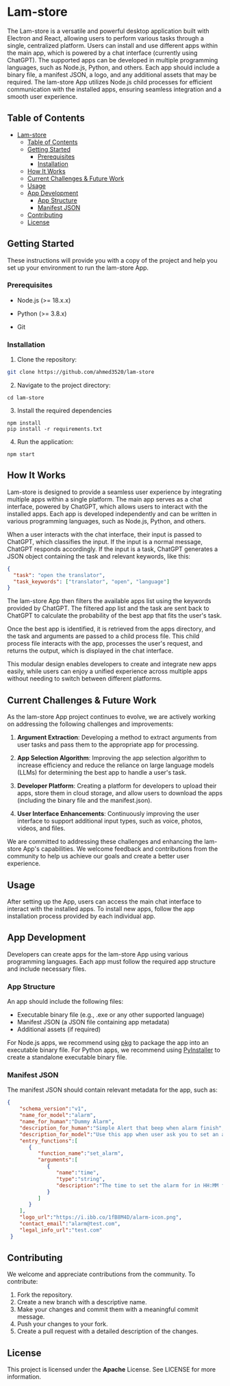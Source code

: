 # Lam-store

The Lam-store is a versatile and powerful desktop application built with Electron and React, allowing users to perform various tasks through a single, centralized platform. Users can install and use different apps within the main app, which is powered by a chat interface (currently using ChatGPT). The supported apps can be developed in multiple programming languages, such as Node.js, Python, and others. Each app should include a binary file, a manifest JSON, a logo, and any additional assets that may be required. The lam-store App utilizes Node.js child processes for efficient communication with the installed apps, ensuring seamless integration and a smooth user experience.

## Table of Contents

- [Lam-store](#lam-store)
  - [Table of Contents](#table-of-contents)
  - [Getting Started ](#getting-started-)
    - [Prerequisites ](#prerequisites-)
    - [Installation ](#installation-)
  - [How It Works ](#how-it-works-)
  - [Current Challenges \& Future Work ](#current-challenges--future-work-)
  - [Usage ](#usage-)
  - [App Development ](#app-development-)
    - [App Structure  ](#app-structure--)
    - [Manifest JSON ](#manifest-json-)
  - [Contributing ](#contributing-)
  - [License ](#license-)

## Getting Started <a id="getting-started"></a>

These instructions will provide you with a copy of the project and help you set up your environment to run the lam-store App.

### Prerequisites <a id="prerequisites"></a>

- Node.js (>= 18.x.x)

- Python (>= 3.8.x)

- Git

### Installation <a id="installation"></a>

1. Clone the repository:

```bash
git clone https://github.com/ahmed3520/lam-store
```
2. Navigate to the project directory:
```
cd lam-store
```
3. Install the required dependencies
```
npm install
pip install -r requirements.txt
```
4. Run the application:
```
npm start
```
## How It Works <a id="how-it-works"></a>

Lam-store is designed to provide a seamless user experience by integrating multiple apps within a single platform. The main app serves as a chat interface, powered by ChatGPT, which allows users to interact with the installed apps. Each app is developed independently and can be written in various programming languages, such as Node.js, Python, and others.

When a user interacts with the chat interface, their input is passed to ChatGPT, which classifies the input. If the input is a normal message, ChatGPT responds accordingly. If the input is a task, ChatGPT generates a JSON object containing the task and relevant keywords, like this:

```json
{
  "task": "open the translator",
  "task_keywords": ["translator", "open", "language"]
}
```

The lam-store App then filters the available apps list using the keywords provided by ChatGPT. The filtered app list and the task are sent back to ChatGPT to calculate the probability of the best app that fits the user's task.

Once the best app is identified, it is retrieved from the apps directory, and the task and arguments are passed to a child process file. This child process file interacts with the app, processes the user's request, and returns the output, which is displayed in the chat interface.

This modular design enables developers to create and integrate new apps easily, while users can enjoy a unified experience across multiple apps without needing to switch between different platforms.
## Current Challenges & Future Work <a id="current-challenges"></a>
As the lam-store App project continues to evolve, we are actively working on addressing the following challenges and improvements:

1.  **Argument Extraction**: Developing a method to extract arguments from user tasks and pass them to the appropriate app for processing.
    
2.  **App Selection Algorithm**: Improving the app selection algorithm to increase efficiency and reduce the reliance on large language models (LLMs) for determining the best app to handle a user's task.
    
3.  **Developer Platform**: Creating a platform for developers to upload their apps, store them in cloud storage, and allow users to download the apps (including the binary file and the manifest.json).
    
4.  **User Interface Enhancements**: Continuously improving the user interface to support additional input types, such as voice, photos, videos, and files.
    

We are committed to addressing these challenges and enhancing the lam-store App's capabilities. We welcome feedback and contributions from the community to help us achieve our goals and create a better user experience.
## Usage <a id="usage"></a>
After setting up the  App, users can access the main chat interface to interact with the installed apps. To install new apps, follow the app installation process provided by each individual app.
## App Development <a id="app-development"></a>
Developers can create apps for the lam-store App using various programming languages. Each app must follow the required app structure and include necessary files.
### App Structure  <a id="app-structure"></a>
An app should include the following files:
-   Executable binary file (e.g., .exe or any other supported language)
-   Manifest JSON (a JSON file containing app metadata)
-   Additional assets (if required)

For Node.js apps, we recommend using [pkg](https://github.com/vercel/pkg) to package the app into an executable binary file. For Python apps, we recommend using [PyInstaller](https://pyinstaller.org/en/stable/) to create a standalone executable binary file.

### Manifest JSON <a id="manifest-json"></a>

The manifest JSON should contain relevant metadata for the app, such as:

```json
{
    "schema_version":"v1",
    "name_for_model":"alarm",
    "name_for_human":"Dummy Alarm",
    "description_for_human":"Simple Alert that beep when alarm finish",
    "description_for_model":"Use this app when user ask you to set an alarm. this app takes HH:MM as arguments",
    "entry_functions":[
       {
          "function_name":"set_alarm",
          "arguments":[
             {
                "name":"time",
                "type":"string",
                "description":"The time to set the alarm for in HH:MM format"
             }
          ]
       }
    ],
    "logo_url":"https://i.ibb.co/1fB8M4D/alarm-icon.png",
    "contact_email":"alarm@test.com",
    "legal_info_url":"test.com"
 }
```

## Contributing <a id="contributing"></a>

We welcome and appreciate contributions from the community. To contribute:

1.  Fork the repository.
2.  Create a new branch with a descriptive name.
3.  Make your changes and commit them with a meaningful commit message.
4.  Push your changes to your fork.
5.  Create a pull request with a detailed description of the changes.

## License <a id="license"></a>

This project is licensed under the **Apache** License. See LICENSE for more information.
